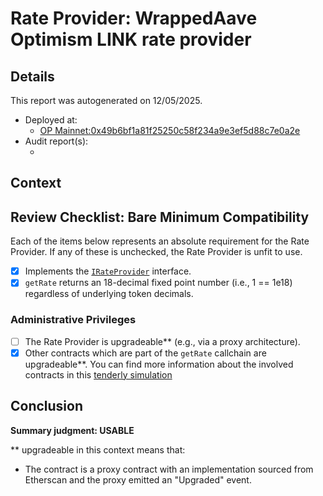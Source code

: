 
# Rate Provider: WrappedAave Optimism LINK rate provider

## Details
This report was autogenerated on 12/05/2025.

- Deployed at:
    - [OP Mainnet:0x49b6bf1a81f25250c58f234a9e3ef5d88c7e0a2e](https://optimistic.etherscan.io/address/0x49b6bf1a81f25250c58f234a9e3ef5d88c7e0a2e)
- Audit report(s):
    - [<audit title>](<link to audit>)

## Context
<Write a brief description of the intended functionality here.>

## Review Checklist: Bare Minimum Compatibility
Each of the items below represents an absolute requirement for the Rate Provider. If any of these is unchecked, the Rate Provider is unfit to use.

- [x] Implements the [`IRateProvider`](https://github.com/balancer/balancer-v2-monorepo/blob/bc3b3fee6e13e01d2efe610ed8118fdb74dfc1f2/pkg/interfaces/contracts/pool-utils/IRateProvider.sol) interface.
- [x] `getRate` returns an 18-decimal fixed point number (i.e., 1 == 1e18) regardless of underlying token decimals.

### Administrative Privileges
- [ ] The Rate Provider is upgradeable** (e.g., via a proxy architecture).
- [x] Other contracts which are part of the `getRate` callchain are upgradeable**. You can find more information
   about the involved contracts in this [tenderly simulation](https://www.tdly.co/shared/simulation/23897ae3-59c4-4669-8d51-33d9bf920889)

## Conclusion
**Summary judgment: USABLE**

** upgradeable in this context means that:
- The contract is a proxy contract with an implementation sourced from Etherscan and the proxy emitted an "Upgraded" event.
    
